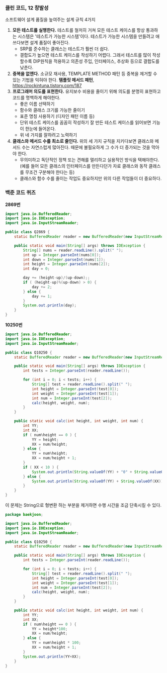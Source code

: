 ### 클린 코드, 12 창발성

소프트웨어 설계 품질을 높여주는 설계 규칙 4가지

1. **모든 테스트를 실행한다.**
   테스트를 철저히 거쳐 모든 테스트 케이스를 항상 통과하는 시스템은 '테스트가 가능한 시스템'이다.
   테스트가 가능한 시스템을 만들려고 애쓰다보면 설계 품질이 좋아진다.
   - SRP를 준수하는 클래스는 테스트가 훨씬 더 쉽다.
   - 결합도가 높으면 테스트 케이스를 작성하기 어렵다.
     그래서 테스트를 많이 작성할수록 DIP원칙을 적용하고 의존성 주입, 인터페이스, 추상화 등으로 결합도를 낮춘다.
2. **중복을 없앤다.**
   소규모 재사용, TEMPLATE METHOD 패턴 등 중복을 제거할 수 있는 기법을 익혀야 한다.
   **템플릿 메서드 패턴**, https://rockintuna.tistory.com/187
3. **프로그래머 의도를 표현한다.**
   유지보수 비용을 줄이기 위해 의도를 분명히 표현하고 코드를 명백하게 해야한다.
   - 좋은 이름 선택하기
   - 함수와 클래스 크기를 가능한 줄이기
   - 표준 명칭 사용하기 (디자인 패턴 이름 등)
   - 단위 테스트 케이스를 꼼꼼히 작성하기
     잘 만든 테스트 케이스를 읽어보면 기능이 한눈에 들어온다.
   - 위 네 가지를 잘하려고 노력하기
4. **클래스와 메서드 수를 최소로 줄인다.**
   위의 세 가지 규칙을 지키다보면 클래스와 메서드 수는 자연스럽게 많아진다.
   때문에 불필요하게 그 수가 더 증가되는 것을 막아야 한다.
   - 무의미하고 독단적인 정책 또는 견해를 멀리하고 실용적인 방식을 택해야한다.
     (예를 들어 모든 클래스의 인터페이스를 만든다던가 자료 클래스와 동작 클래스를 무조건 구분해야 한다는 등)
   - 클래스와 함수 수를 줄이는 작업도 중요하지만 위의 다른 작업들이 더 중요하다.



### **백준 코드 퀴즈**

**2869번**

```java
import java.io.BufferedReader;
import java.io.IOException;
import java.io.InputStreamReader;

public class Q2869 {
    static BufferedReader reader = new BufferedReader(new InputStreamReader(System.in));

    public static void main(String[] args) throws IOException {
        String[] nums = reader.readLine().split(" ");
        int up = Integer.parseInt(nums[0]);
        int down = Integer.parseInt(nums[1]);
        int height = Integer.parseInt(nums[2]);
        int day = 0;

        day += (height-up)/(up-down);;
        if ( (height-up)%(up-down) > 0) {
            day += 2;
        } else {
            day += 1;
        }
        System.out.println(day);
    }
}
```

**10250번**

```java
import java.io.BufferedReader;
import java.io.IOException;
import java.io.InputStreamReader;

public class Q10250 {
    static BufferedReader reader = new BufferedReader(new InputStreamReader(System.in));

    public static void main(String[] args) throws IOException {
        int tests = Integer.parseInt(reader.readLine());

        for (int i = 0; i < tests; i++) {
            String[] test = reader.readLine().split(" ");
            int height = Integer.parseInt(test[0]);
            int weight = Integer.parseInt(test[1]);
            int num = Integer.parseInt(test[2]);
            calc(height, weight, num);
        }
    }

    public static void calc(int height, int weight, int num) {
        int YY;
        int XX;
        if ( num%height == 0 ) {
            YY = height;
            XX = num/height;
        } else {
            YY = num%height;
            XX = num/height + 1;
        }
        if ( XX < 10 ) {
            System.out.println(String.valueOf(YY) + "0" + String.valueOf(XX));
        } else {
            System.out.println(String.valueOf(YY) + String.valueOf(XX));
        }
    }
}
```

이 문제는 String으로 형변환 하는 부분을 제거하면 수행 시간을 조금 단축시킬 수 있다.

```java
package baekjoon;

import java.io.BufferedReader;
import java.io.IOException;
import java.io.InputStreamReader;

public class Q10250 {
    static BufferedReader reader = new BufferedReader(new InputStreamReader(System.in));

    public static void main(String[] args) throws IOException {
        int tests = Integer.parseInt(reader.readLine());

        for (int i = 0; i < tests; i++) {
            String[] test = reader.readLine().split(" ");
            int height = Integer.parseInt(test[0]);
            int weight = Integer.parseInt(test[1]);
            int num = Integer.parseInt(test[2]);
            calc(height, weight, num);
        }
    }

    public static void calc(int height, int weight, int num) {
        int YY;
        int XX;
        if ( num%height == 0 ) {
            YY = height*100;
            XX = num/height;
        } else {
            YY = num%height * 100;
            XX = num/height + 1;
        }
        System.out.println(YY+XX);
    }
}
```



